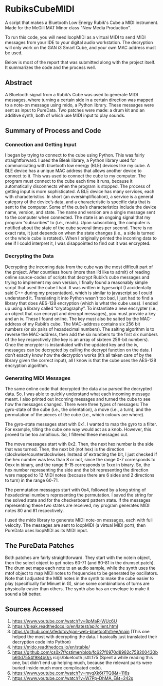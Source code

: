 # RubiksCubeMIDI
A script that makes a Bluetooth Low Energy Rubik's Cube a MIDI instrument. Made for the McGill MAT Minor class "New Media Production".

To run this code, you will need loopMIDI as a virtual MIDI to send MIDI messages from your IDE to your digital audio workstation.
The decryption will only work on the GAN i3 Smart Cube, and your own MAC address must be used.

Below is most of the report that was submitted along with the project itself. It summarizes the code and the process well.

## Abstract
A Bluetooth signal from a Rubik’s Cube was used to generate MIDI messages, where turning a certain side in a certain direction was mapped to a note-on message using mido, a Python library. These messages were sent as input to PureData. Two patches were made: a drum kit and an additive synth, both of which use MIDI input to play sounds.


## Summary of Process and Code 

### Connection and Getting Input
I began by trying to connect to the cube using Python. This was fairly straightforward. I used the Bleak library, a Python library used for communicating with bluetooth low energy (BLE) devices like my cube. A BLE device has a unique MAC address that allows another device to connect to it. This was used to connect the cube to my computer. The program must connect to the cube each time it runs, because it automatically disconnects when the program is stopped.
The process of getting input is more sophisticated. A BLE device has many services, each with characteristics. In short (an oversimplification), a service is a general category of the device’s data, and a characteristic is specific data that is sent to the computer. Some of the cube’s characteristics include the device name, version, and state. The name and version are a single message sent to the computer when connected. The state is an ongoing signal that my program “subscribes” to (i.e., reads). Upon subscribing, the computer is notified about the state of the cube several times per second. There is no exact rate, it just depends on when the state changes (i.e., a side is turned or the whole cube is rotated). When I originally printed the incoming data to see if I could interpret it, I was disappointed to find out it was encrypted.
 
### Decrypting the Data
Decrypting the incoming data from the cube was the most difficult part of the project. After countless hours (more than I’d like to admit) of reading online source-codes of scripts that decrypt Rubik’s cube messages and trying to implement my own version, I finally found a reasonably simple script that used the cube I had. It was written in typescript (I accidentally said C++ during my presentation), which is similar to javascript so I could understand it. Translating it into Python wasn’t too bad, I just had to find a library that does AES-128 encryption (which is what the cube uses). I ended up using a library called “cryptography”.
To instantiate a new encrypter (i.e., an object that can encrypt and decrypt messages), you must provide a key and an iv. These I found online. The key must also be salted by the MAC-address of my Rubik’s cube. The MAC-address contains six 256 bit numbers (or six pairs of hexadecimal numbers). The salting algorithm is to reverse the MAC-address, then add the six numbers to the first six numbers of the key respectively (the key is an array of sixteen 256-bit numbers). Once the encrypter is instantiated with the updated key and the iv, messages can be decrypted by calling the decrypt function on the data. I don’t exactly know how the decryption works (it’s all taken care of by the library given the correct input), all I know is that the cube uses the AES-128 encryption algorithm.

### Generating MIDI Messages
The same online code that decrypted the data also parsed the decrypted data. So, I was able to quickly understand what each incoming message meant. I also printed out incoming messages and turned the cube to see how the messages changed. There were three types of messages: The gyro-state of the cube (i.e., the orientation), a move (i.e., a turn), and the permutation of the pieces of the cube (i.e., which colours are where).

The gyro-state messages start with 0x1. I wanted to map the gyro to a filter. For example, tilting the cube one way would act as a knob. However, this proved to be too ambitious. So, I filtered these messages out.

The move messages start with 0x2. Then, the next hex number is the side that was turned. Then, the next bit (not hex) is the direction (clockwise/counterclockwise). Instead of extracting the bit, I just checked if the hex number was less than 8 or not, since the range 0-7 corresponds to 0xxx in binary, and the range 8-15 corresponds to 1xxx in binary. So, the hex number representing the side and the bit representing the direction were mapped to 12 MIDI notes (because there are 6 sides and 2 directions to turn) in the range 60-71.

The permutation messages start with 0x4, followed by a long string of hexadecimal numbers representing the permutation. I saved the string for the solved state and for the checkerboard pattern state. If the messages representing these two states are received, my program generates MIDI notes 80 and 81 respectively.

I used the mido library to generate MIDI note-on messages, each with full velocity. The messages are sent to loopMIDI (a virtual MIDI port), then PureData uses loopMIDI as its MIDI input.

## The PureData Patches
Both patches are fairly straightforward. They start with the notein object, then the select object to get notes 60-71 (and 80-81 in the drumset patch). The drum set maps each note to an audio sample, while the synth uses the mtof object to map MIDI notes to frequencies to be generated by oscillators. Note that I adjusted the MIDI notes in the synth to make the cube easier to play (specifically for Minuet in G), since some combinations of turns are physically easier than others. The synth also has an envelope to make it sound a bit better.


## Sources Accessed
1. https://www.youtube.com/watch?v=8pMaR-WUc6U
2. https://bleak.readthedocs.io/en/latest/api/client.html
3. https://github.com/afedotov/gan-web-bluetooth/tree/main (This one helped the most with
decrypting the data. I basically just translated their decryption code into Python)
4. https://mido.readthedocs.io/en/stable/
5. https://github.com/cs0x7f/cstimer/blob/fc627f0970d8982c758200430bb60d7554f984b0/s
rc/js/bluetooth.js#L175 (Spent a while reading this one, but didn’t end up helping much,
because the relevant parts were buried inside much more complicated code).
6. https://www.youtube.com/watch?v=mvqXk6t7TQ8&t=116s
7. https://www.youtube.com/watch?v=W7Pp-DhMA_E&t=242s
